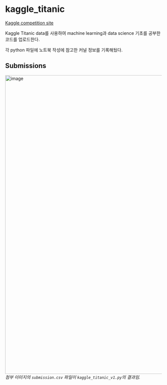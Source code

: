 # kaggle_titanic

[Kaggle competition site](https://www.kaggle.com/competitions/titanic)

Kaggle Titanic data를 사용하여 machine learning과 data science 기초를 공부한 코드를 업로드한다.

각 python 파일에 노트북 작성에 참고한 커널 정보를 기록해뒀다.

## Submissions
<img width="962" alt="image" src="https://github.com/tosnam/kaggle_titanic/assets/1195945/5c0cba02-adfa-4e7f-9ae1-8c4cb1bacf10">
<i>첨부 이미지의 <code>submission.csv</code> 파일이 <code>kaggle_titanic_v1.py</code>의 결과임.</i>
